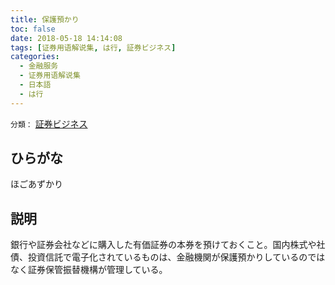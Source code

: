 ```yaml
---
title: 保護預かり
toc: false
date: 2018-05-18 14:14:08
tags: [证券用语解说集, は行, 証券ビジネス]
categories:
  - 金融服务
  - 证券用语解说集
  - 日本語
  - は行
---
```


`分類：` [証券ビジネス](/tags/証券ビジネス/)

## ひらがな

ほごあずかり

## 説明

銀行や証券会社などに購入した有価証券の本券を預けておくこと。国内株式や社債、投資信託で電子化されているものは、金融機関が保護預かりしているのではなく証券保管振替機構が管理している。
